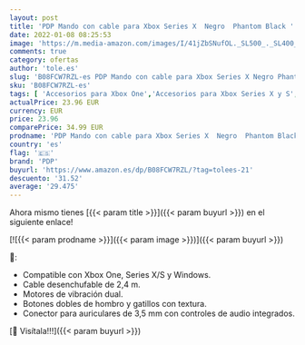 ```yaml
---
layout: post
title: 'PDP Mando con cable para Xbox Series X  Negro  Phantom Black '
date: 2022-01-08 08:25:53
image: 'https://m.media-amazon.com/images/I/41jZbSNufOL._SL500_._SL400_.jpg'
comments: true
category: ofertas
author: 'tole.es'
slug: 'B08FCW7RZL-es PDP Mando con cable para Xbox Series X Negro Phantom Black'
sku: 'B08FCW7RZL-es'
tags: [ 'Accesorios para Xbox One','Accesorios para Xbox Series X y S','Hardware y juegos para Xbox One','Hardware y juegos para Xbox Series X y S','Mandos y controles para Xbox One','Mandos y controles para Xbox Series X y S','Videojuegos','pdp','xbox', ]
actualPrice: 23.96 EUR
currency: EUR
price: 23.96
comparePrice: 34.99 EUR
prodname: 'PDP Mando con cable para Xbox Series X  Negro  Phantom Black '
country: 'es'
flag: '🇪🇸'
brand: 'PDP'
buyurl: 'https://www.amazon.es/dp/B08FCW7RZL/?tag=tolees-21'
descuento: '31.52'
average: '29.475'
---
```


Ahora mismo tienes [{{< param title >}}]({{< param buyurl >}}) en el siguiente enlace!

[![{{< param prodname >}}]({{< param image >}})]({{< param buyurl >}})

🔎:

- Compatible con Xbox One, Series X/S y Windows.
- Cable desenchufable de 2,4 m.
- Motores de vibración dual.
- Botones dobles de hombro y gatillos con textura.
- Conector para auriculares de 3,5 mm con controles de audio integrados.

[🛒 Visítala!!!]({{< param buyurl >}})
